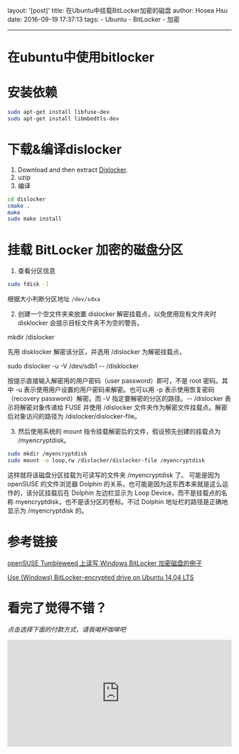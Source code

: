 layout: '[post]'
title: 在Ubuntu中挂载BitLocker加密的磁盘
author: Hosea Hsu
date: 2016-09-19 17:37:13
tags: 
    - Ubuntu
    - BitLocker
    - 加密

---

# 在ubuntu中使用bitlocker

# 安装依赖

```bash
sudo apt-get install libfuse-dev
sudo apt-get install libmbedtls-dev
```

# 下载&编译dislocker

1. Download and then extract [Dislocker](http://www.hsc.fr/ressources/outils/dislocker/download/).
2. uzip
3. 编译

```bash
cd dislocker
cmake .
make
sudo make install
```

# 挂载 BitLocker 加密的磁盘分区

1. 查看分区信息

```bash
sudo fdisk -l
```

根据大小判断分区地址 `/dev/sdxa`

2. 创建一个空文件夹来放置 dislocker 解密挂载点，以免使用现有文件夹时 disklocker 会提示目标文件夹不为空的警告。

mkdir /dislocker

先用 disklocker 解密该分区，并选用 /dislocker 为解密挂载点，

sudo dislocker -u -V /dev/sdb1 -- /disklocker

按提示直接输入解密用的用户密码（user password）即可，不是 root 密码。其中 -u 表示使用用户设置的用户密码来解密。也可以用 -p 表示使用恢复密码（recovery password）解密。而 -V 指定要解密的分区的路径。-- /dislocker 表示将解密对象传递给 FUSE 并使用 /dislocker 文件夹作为解密文件挂载点。解密后对象访问的路径为 /dislocker/dislocker-file。

3. 然后使用系统的 mount 指令挂载解密后的文件，假设预先创建的挂载点为 /myencryptdisk。
```bash
sudo mkdir /myencryptdisk
sudo mount -o loop,rw /dislocker/dislocker-file /myencryptdisk
```

这样就将该磁盘分区挂载为可读写的文件夹 /myencryptdisk 了。
可能是因为 openSUSE 的文件浏览器 Dolphin 的关系，也可能是因为这东西本来就是这么运作的，该分区挂载后在 Dolphin 左边栏显示为 Loop Device，而不是挂载点的名称 myencryptdisk，也不是该分区的卷标。不过 Dolphin 地址栏的路径是正确地显示为 /myencryptdisk 的。


# 参考链接

[
    openSUSE Tumbleweed 上读写 Windows BitLocker 加密磁盘的例子
](http://www.111cn.net/sys/Windows/109813.htm)

[Use (Windows) BitLocker-encrypted drive on Ubuntu 14.04 LTS](http://askubuntu.com/questions/617950/use-windows-bitlocker-encrypted-drive-on-ubuntu-14-04-lts)



# 看完了觉得不错？
*点击选择下面的付款方式，请我喝杯咖啡吧*
<iframe src="http://hoseahsu.oschina.io/donate2me/?item=easy-select-style" style="overflow-x:hidden;overflow-y:hidden; border:0xp none #fff; min-height:240px; width:100%;"  frameborder="0" scrolling="no"></iframe>
